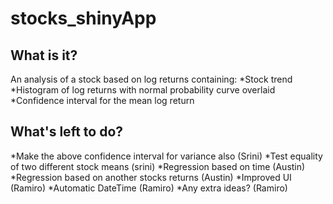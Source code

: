 # stocks_shinyApp
What is it?
-------------
An analysis of a stock based on log returns containing:
  *Stock trend
  *Histogram of log returns with normal probability curve overlaid
  *Confidence interval for the mean log return
  
What's left to do?
-----------------
  *Make the above confidence interval for variance also (Srini)
  *Test equality of two different stock means (srini)
  *Regression based on time (Austin)
  *Regression based on another stocks returns (Austin)
  *Improved UI (Ramiro)
  *Automatic DateTime (Ramiro)
  *Any extra ideas? (Ramiro)

